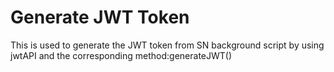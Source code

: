 
# Generate JWT Token
This is used to generate the JWT token from SN background script by using jwtAPI and the corresponding method:generateJWT()
